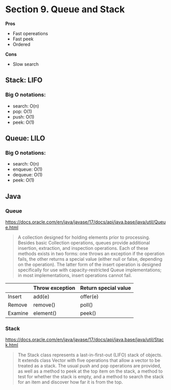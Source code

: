 # Section 9. Queue and Stack
__Pros__
* Fast opereations
* Fast peek
* Ordered

__Cons__
* Slow search

## Stack: LIFO
### Big O notations:
* search: O(n)
* pop: O(1)
* push: O(1)
* peek: O(1)

## Queue: LILO
### Big O notations:
* search: O(n)
* enqueue: O(1)
* dequeue: O(1)
* peek: O(1)

## Java
### Queue
https://docs.oracle.com/en/java/javase/17/docs/api/java.base/java/util/Queue.html

> A collection designed for holding elements prior to processing. Besides basic Collection operations, queues provide additional insertion, extraction, and inspection operations. Each of these methods exists in two forms: one throws an exception if the operation fails, the other returns a special value (either null or false, depending on the operation). The latter form of the insert operation is designed specifically for use with capacity-restricted Queue implementations; in most implementations, insert operations cannot fail.

| |Throw exception | Return special value |
| - | - | - |
| Insert | add(e) | offer(e) |
| Remove | remove() | poll() |
| Examine | element() | peek() |

### Stack
https://docs.oracle.com/en/java/javase/17/docs/api/java.base/java/util/Stack.html

> The Stack class represents a last-in-first-out (LIFO) stack of objects. It extends class Vector with five operations that allow a vector to be treated as a stack. The usual push and pop operations are provided, as well as a method to peek at the top item on the stack, a method to test for whether the stack is empty, and a method to search the stack for an item and discover how far it is from the top.